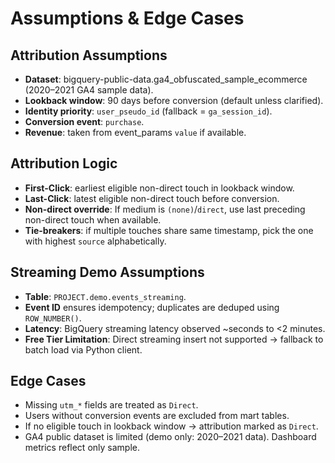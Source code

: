 # Assumptions & Edge Cases

## Attribution Assumptions
- **Dataset**: bigquery-public-data.ga4_obfuscated_sample_ecommerce (2020–2021 GA4 sample data).  
- **Lookback window**: 90 days before conversion (default unless clarified).  
- **Identity priority**: `user_pseudo_id` (fallback = `ga_session_id`).  
- **Conversion event**: `purchase`.  
- **Revenue**: taken from event_params `value` if available.  

## Attribution Logic
- **First-Click**: earliest eligible non-direct touch in lookback window.  
- **Last-Click**: latest eligible non-direct touch before conversion.  
- **Non-direct override**: If medium is `(none)`/`direct`, use last preceding non-direct touch when available.  
- **Tie-breakers**: if multiple touches share same timestamp, pick the one with highest `source` alphabetically.  

## Streaming Demo Assumptions
- **Table**: `PROJECT.demo.events_streaming`.  
- **Event ID** ensures idempotency; duplicates are deduped using `ROW_NUMBER()`.  
- **Latency**: BigQuery streaming latency observed ~seconds to <2 minutes.  
- **Free Tier Limitation**: Direct streaming insert not supported → fallback to batch load via Python client.  

## Edge Cases
- Missing `utm_*` fields are treated as `Direct`.  
- Users without conversion events are excluded from mart tables.  
- If no eligible touch in lookback window → attribution marked as `Direct`.  
- GA4 public dataset is limited (demo only: 2020–2021 data). Dashboard metrics reflect only sample.  
